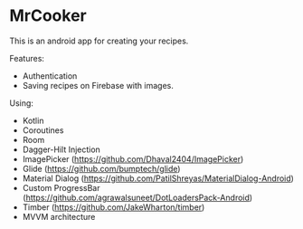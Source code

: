 # MrCooker

This is an android app for creating your recipes.

Features:
   - Authentication
   - Saving recipes on Firebase with images.

Using:
   - Kotlin
   - Coroutines
   - Room
   - Dagger-Hilt Injection
   - ImagePicker (https://github.com/Dhaval2404/ImagePicker)
   - Glide (https://github.com/bumptech/glide)
   - Material Dialog (https://github.com/PatilShreyas/MaterialDialog-Android)
   - Custom ProgressBar (https://github.com/agrawalsuneet/DotLoadersPack-Android)
   - Timber (https://github.com/JakeWharton/timber)
   - MVVM architecture
